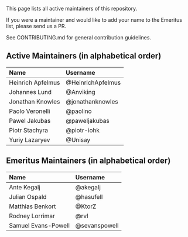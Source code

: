 This page lists all active maintainers of this repository.

If you were a maintainer and would like to add your name to the Emeritus list, please send us a PR.

See CONTRIBUTING.md for general contribution guidelines.

## Active Maintainers (in alphabetical order)

| Name                | Username              |
|:--------------------|:----------------------|
| Heinrich Apfelmus   | @HeinrichApfelmus     |
| Johannes Lund       | @Anviking             |
| Jonathan Knowles    | @jonathanknowles      |
| Paolo Veronelli     | @paolino              |
| Pawel Jakubas       | @paweljakubas         |
| Piotr Stachyra      | @piotr-iohk           |
| Yuriy Lazaryev      | @Unisay               |

## Emeritus Maintainers (in alphabetical order)

| Name                | Username              |
|:--------------------|:----------------------|
| Ante Kegalj         | @akegalj              |
| Julian Ospald       | @hasufell             |
| Matthias Benkort    | @KtorZ                |
| Rodney Lorrimar     | @rvl                  |
| Samuel Evans-Powell | @sevanspowell         |
